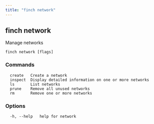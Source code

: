 ```yaml
---
title: "finch network"
---
```

## finch network

Manage networks

```
finch network [flags]
```

### Commands
```
  create   Create a network
  inspect  Display detailed information on one or more networks
  ls       List networks
  prune    Remove all unused networks
  rm       Remove one or more networks
```

### Options
```
  -h, --help   help for network
```
